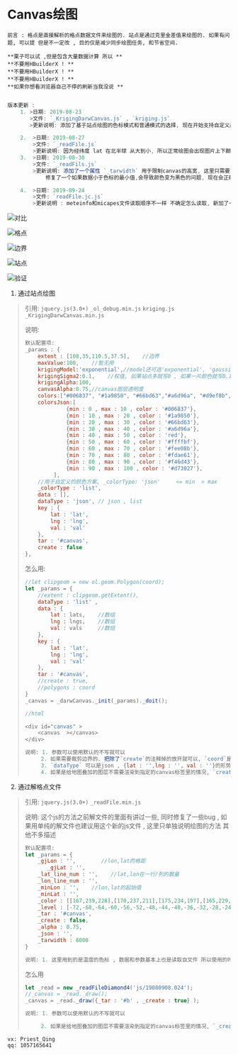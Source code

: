 # Canvas绘图

```textile
前言 : 格点是直接解析的格点数据文件来绘图的. 站点是通过克里金差值来绘图的. 如果有问题, 可以提 但是不一定改 , 目的仅是减少同步绘图任务, 和节省空间. 

**栗子可以试 ,但是包含大量数据计算 所以 **
**不要用HBuilderX ! **
**不要用HBuilderX ! **
**不要用HBuilderX ! **
**如果你想看浏览器自己不停的刷新当我没说 **


```

```javascript
版本更新 : 
    1. >日期: 2019-08-23
       >文件: `_KrigingDarwCanvas.js` , `kriging.js`
       >更新说明: 添加了基于站点绘图的色标模式和普通模式的选择, 现在开始支持自定义颜色分级了! 操作方法更新在具体的说明里. 

    2.  >日期: 2019-08-27
        >文件: `_readFile.js`
        >更新说明: 因为经纬度 lat 在北半球 从大到小, 所以正常绘图会出现图片上下颠倒的情况, 在这里根据lat格距的正负作为依据, 进行x轴反转。 同时修复了一个压缩高宽后图只有一部分的问题
    3.  >日期: 2019-08-30
        >文件: `_readFils.js`
        >更新说明: 添加了一个属性 `_tarwidth` 用于限制canvas的高宽, 这里只需要宽度, 因为高度是等比计算的 .
            修复了一个如果数据小于色标的最小值,会导致颜色变为黑色的问题, 现在会正确的显示为透明, 如果绘图结果是斑点状. 考虑色标是否全面

    4.  >日期: 2019-09-24
        >文件: `readFile.jc.js`
        >更新说明 : meteinfo和micapes文件读取顺序不一样 不确定怎么读取, 新加了一个按着左上往下的顺序读取的方式
```

![对比](img/CB89DACA-A7C5-4647-9020-C9E01733AA63.png)

![格点](img/WechatIMG201.jpeg)

![边界](img/WechatIMG199.png)

![站点](img/WechatIMG200.png)

![验证](img/验证.png)

1. 通过站点绘图

> 引用: `jquery.js(3.0+)` `_ol_debug.min.js` `kriging.js` `_KrigingDarwCanvas.min.js` 
> 
> 说明: 
> 
> ```javascript
> 默认配置项: 
> _params : {
>     extent : [108,35,110.5,37.5],    //边界
>     maxValue:100,    //暂无用 
>     krigingModel:'exponential',//model还可选'exponential', 'gaussian','spherical'
>     krigingSigma2:0.1,    //权值, 如果站点多就写0 , 如果一片颜色就写0.1
>     krigingAlpha:100,   
>     canvasAlpha:0.75,//canvas图层透明度
>     colors:["#006837", "#1a9850", "#66bd63","#a6d96a", "#d9ef8b", "#ffffbf", "#fee08b", "#fdae61", "#f46d43", "#d73027", "#a50026"],//用于好看的颜色方案, _colorType: 'list'
>     colorsJson:[
>              {min : 0 , max : 10 , color : '#006837'},
>              {min : 10 , max : 20 , color : '#1a9850'},
>              {min : 20 , max : 30 , color : '#66bd63'},
>              {min : 30 , max : 40 , color : '#a6d96a'},
>              {min : 40 , max : 50 , color : 'red'},
>              {min : 50 , max : 60 , color : '#ffffbf'},
>              {min : 60 , max : 70 , color : '#fee08b'},
>              {min : 70 , max : 80 , color : '#fdae61'},
>              {min : 80 , max : 90 , color : '#f46d43'},
>              {min : 90 , max : 100 , color : '#d73027'},
>          ],
>     //用于自定义的颜色方案, _colorType: 'json'     <= min  > max
>     _colorType : 'list',
>     data : [],
>     dataType : 'json', // json , list
>     key : {
>         lat : 'lat',
>         lng : 'lng',
>         val : 'val'
>     },
>     tar : '#canvas',
>     create : false
> },
> ```
> 
> 怎么用:
> 
> ```javascript
> //let clipgeom = new ol.geom.Polygon(coord); 
> let _params = {
>     //extent : clipgeom.getExtent(),
>     dataType : 'list' ,
>     data : {
>         lat : lats,    //数组
>         lng : lngs,    //数组
>         val : vals     //数组
>     },
>     key : {
>         lat : 'lat',
>         lng : 'lng',
>         val : 'val'
>     },
>     tar : '#canvas',
>     //create : true,
>     //polygons : coord
> }
> _canvas = _darwCanvas._init(_params)._doit();
> 
> //html
> 
> <div id="canvas" >
>     <canvas  ></canvas>
> </div>
> 
> 说明: 1. 参数可以使用默认的不写就可以
>      2. 如果需要裁剪边界的. 把除了`create`的注释掉的放开就可以, `coord`是一个三维数组 是边界的数据 只需要在最里面的数据就可以了,大概长这样 : coord = [[[lng,lat],[lng,lat],[lng,lat],...]]
>      3. `dataType` 可以是json , {lat : '',lng : '', val : ''}的形势 , `data`写json的数据, `key`要和json里面的key对应
>      4. 如果是给地图叠加的图层不需要渲染到指定的canvas标签里的情况, `create`写成 `true`  `_canvas`会返回一个canvas对象 通过叠加图片的方法, 添加 `_canvas.toDataURL()`的图片对象就可以了. 
> ```

2. 通过解格点文件

> 引用: `jquery.js(3.0+)` `_readFile.min.js`
> 
> 说明: 这个js的方法之前解文件的里面有讲过一些, 同时修复了一些bug , 如果用单纯的解文件也建议用这个新的js文件 , 这里只单独说明绘图的方法 其他不多描述
> 
> ```javascript
> 默认配置项: 
> let _params = {
>     _gjLon : '',        //lon,lat的格距
>        _gjLat : '',
>     _lat_line_num : '',    //lat,lon在一行/列的数量
>     _lon_line_num : '',
>     _minLon : '',    //lon,lat的起始值
>     _minLat : '',        
>     _color : [[167,239,228],[170,237,211],[175,234,197],[165,229,179],[145,224,155],[125,216,127],[116,211,107],[112,206,90],[109,198,73],[108,193,56],[112,188,41],[116,181,27],[127,178,17],[255, 255, 255],[0,48,255],[0,121,255],[0,168,255],[0,204,255],[0,234,255],[0,255,198],[0,255,96], [150,255,0],[222,255,0], [255,252,0],[255,216,0],[255,186,0],[255,138,0],[255,102,0],[255,60,0],[255,0,0],[201,0,0],[149,0,0]],
>     _level : [-72,-68,-64,-60,-56,-52,-48,-44,-40,-36,-32,-28,-24,-20,-16,-12,-8,-4,-2,0,4,8,12,16,18,20,24,28,32,36,40,45],
>     _tar : '#canvas',
>     _create : false,
>     _alpha : 0.75,
>     _json : '',
>     _tarwidth : 6000
> }
> 
> 说明: 1. 这里用到的是温度的色标 , 数据和参数基本上也是读取自文件 所以使用的时候基本上是不需要改动的 , 色标格式和之前项目里用到的绘图的配置项是一样的格式直接复制过来即可
> ```
> 
> 怎么用
> 
> ```javascript
> let _read = new _readFileDiamond4('js/19080908.024'); 
> //_canvas = _read._draw();
> _canvas = _read._draw({_tar : '#b' , _create : true} );
> 
> 说明: 1. 参数可以使用默认的不写就可以
> 
>      2. 如果是给地图叠加的图层不需要渲染到指定的canvas标签里的情况, `_create`写成 `true` `_canvas`会返回一个canvas对象 通过叠加图片的方法, 添加 `_canvas.toDataURL()`的图片对象就可以了.
> ```
> 

```textile
vx: Priest_Qing   
qq: 1057165641
```

